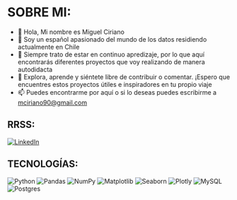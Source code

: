 # SOBRE MI:

- 👋 Hola, Mi nombre es Miguel Ciriano
- 👀 Soy un español apasionado del mundo de los datos residiendo actualmente en Chile
- 🌱 Siempre trato de estar en continuo apredizaje, por lo que aquí encontrarás diferentes proyectos que voy realizando de manera autodidacta
- 💞️ Explora, aprende y siéntete libre de contribuir o comentar. ¡Espero que encuentres estos proyectos útiles e inspiradores en tu propio viaje
- 📫 Puedes encontrarme por aquí o si lo deseas puedes escribirme a mciriano90@gmail.com

## RRSS:
[![LinkedIn](https://img.shields.io/badge/LinkedIn-%230077B5.svg?logo=linkedin&logoColor=white)](https://www.linkedin.com/in/miguel-ciriano-martin/)

## TECNOLOGÍAS:
![Python](https://img.shields.io/badge/python-3670A0?style=for-the-badge&logo=python&logoColor=ffdd54)
![Pandas](https://img.shields.io/badge/pandas-%23150458.svg?style=for-the-badge&logo=pandas&logoColor=white) 
![NumPy](https://img.shields.io/badge/numpy-%23013243.svg?style=for-the-badge&logo=numpy&logoColor=white) 
![Matplotlib](https://img.shields.io/badge/Matplotlib-3.4.3-blue)
![Seaborn](https://img.shields.io/badge/Seaborn-0.11.2-yellow)
![Plotly](https://img.shields.io/badge/Plotly-%233F4F75.svg?style=for-the-badge&logo=plotly&logoColor=white)
![MySQL](https://img.shields.io/badge/mysql-%2300f.svg?style=for-the-badge&logo=mysql&logoColor=white) 
![Postgres](https://img.shields.io/badge/postgres-%23316192.svg?style=for-the-badge&logo=postgresql&logoColor=white)

